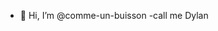 - 👋 Hi, I’m @comme-un-buisson
-call me Dylan
  

<!---
comme-un-buisson/comme-un-buisson is a ✨ special ✨ repository because its `README.md` (this file) appears on your GitHub profile.
You can click the Preview link to take a look at your changes.
--->
